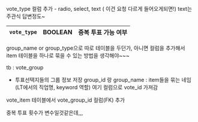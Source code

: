 vote_type 컬럼 추가 - radio, select, text ( 이건 요청 다르게 들어오게되면!)
text는 주관식 답변정도~

| `vote_type` | BOOLEAN | 중복 투표 가능 여부 |
| ----------- | ------- | ----------- |
group_name or group_type으로
따로 테이블을 두던가, 아니면 컬럼을 추가해서
item 테이블을 하나로 묶을 수 있는 방법을 생각해야~~~

tb : vote_group
- 투표선택지들의 그룹 정보 저장
group_id 랑
group_name : item들을 묶는 네임(LT에서의 직업명, keyword 역할)
여기 컬럼으로 vote_id 가져감


vote_item 테이블에서
vote_group_id 컬럼(FK) 추가


중복 투표 횟수가 변수일것같은데,,,


